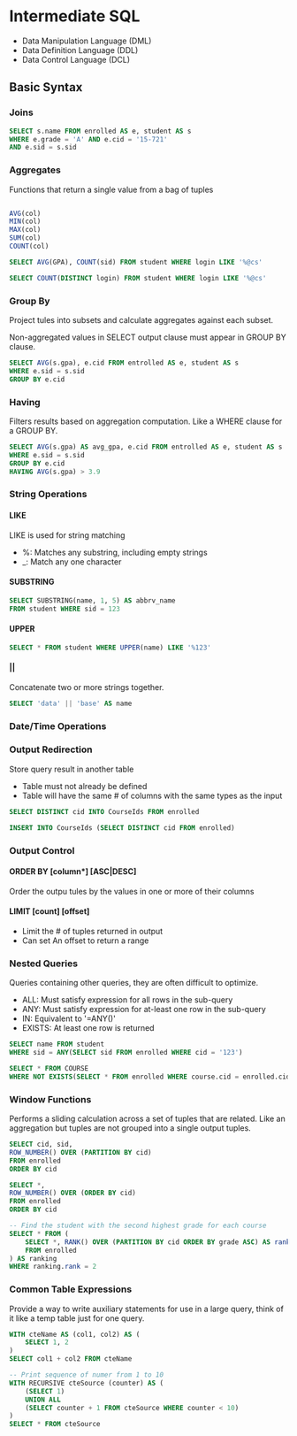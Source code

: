 # Intermediate SQL

- Data Manipulation Language (DML)
- Data Definition Language (DDL)
- Data Control Language (DCL)

## Basic Syntax

### Joins

```sql
SELECT s.name FROM enrolled AS e, student AS s
WHERE e.grade = 'A' AND e.cid = '15-721'
AND e.sid = s.sid
```

### Aggregates

Functions that return a single value from a bag of tuples

```sql

AVG(col)
MIN(col)
MAX(col)
SUM(col)
COUNT(col)

SELECT AVG(GPA), COUNT(sid) FROM student WHERE login LIKE '%@cs'

SELECT COUNT(DISTINCT login) FROM student WHERE login LIKE '%@cs'
```

### Group By
Project tules into subsets and calculate aggregates against each subset.

Non-aggregated values in SELECT output clause must appear in GROUP BY clause.

```sql
SELECT AVG(s.gpa), e.cid FROM entrolled AS e, student AS s
WHERE e.sid = s.sid
GROUP BY e.cid
```

### Having

Filters results based on aggregation computation.
Like a WHERE clause for a GROUP BY.

```sql
SELECT AVG(s.gpa) AS avg_gpa, e.cid FROM entrolled AS e, student AS s
WHERE e.sid = s.sid
GROUP BY e.cid
HAVING AVG(s.gpa) > 3.9
```

### String Operations

#### LIKE
LIKE is used for string matching

- %: Matches any substring, including empty strings
- _: Match any one character

#### SUBSTRING

```sql
SELECT SUBSTRING(name, 1, 5) AS abbrv_name
FROM student WHERE sid = 123
```

#### UPPER

```sql
SELECT * FROM student WHERE UPPER(name) LIKE '%123'
```

#### ||

Concatenate two or more strings together.

```sql
SELECT 'data' || 'base' AS name 
```

### Date/Time Operations

### Output Redirection

Store query result in another table

- Table must not already be defined
- Table will have the same # of columns with the same types as the input

```sql
SELECT DISTINCT cid INTO CourseIds FROM enrolled

INSERT INTO CourseIds (SELECT DISTINCT cid FROM enrolled)
```

### Output Control

#### ORDER BY [column*] [ASC|DESC]

Order the outpu tules by the values in one or more of their columns

#### LIMIT [count] [offset]

- Limit the # of tuples returned in output
- Can set An offset to return a range

### Nested Queries

Queries containing other queries, they are often difficult to optimize.

- ALL: Must satisfy expression for all rows in the sub-query
- ANY: Must satisfy expression for at-least one row in the sub-query
- IN: Equivalent to '=ANY()'
- EXISTS: At least one row is returned

```sql
SELECT name FROM student
WHERE sid = ANY(SELECT sid FROM enrolled WHERE cid = '123')

SELECT * FROM COURSE
WHERE NOT EXISTS(SELECT * FROM enrolled WHERE course.cid = enrolled.cid)
```

### Window Functions

Performs a sliding calculation across a set of tuples that are related.
Like an aggregation but tuples are not grouped into a single output tuples.

```sql
SELECT cid, sid,
ROW_NUMBER() OVER (PARTITION BY cid)
FROM enrolled
ORDER BY cid

SELECT *, 
ROW_NUMBER() OVER (ORDER BY cid)
FROM enrolled
ORDER BY cid

-- Find the student with the second highest grade for each course
SELECT * FROM (
    SELECT *, RANK() OVER (PARTITION BY cid ORDER BY grade ASC) AS rank
    FROM enrolled
) AS ranking
WHERE ranking.rank = 2
```

### Common Table Expressions

Provide a way to write auxiliary statements for use in a large query, think of it like a temp table just for one query.

```sql
WITH cteName AS (col1, col2) AS (
    SELECT 1, 2
)
SELECT col1 + col2 FROM cteName

-- Print sequence of numer from 1 to 10
WITH RECURSIVE cteSource (counter) AS (
    (SELECT 1)
    UNION ALL
    (SELECT counter + 1 FROM cteSource WHERE counter < 10)
)
SELECT * FROM cteSource
```







